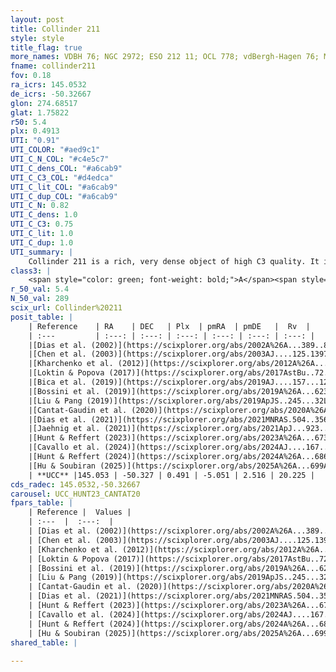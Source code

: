 ```yaml
---
layout: post
title: Collinder 211
style: style
title_flag: true
more_names: VDBH 76; NGC 2972; ESO 212 11; OCL 778; vdBergh-Hagen 76; MWSC 1699; FoF 395
fname: collinder211
fov: 0.18
ra_icrs: 145.0532
de_icrs: -50.32667
glon: 274.68517
glat: 1.75822
r50: 5.4
plx: 0.4913
UTI: "0.91"
UTI_COLOR: "#aed9c1"
UTI_C_N_COL: "#c4e5c7"
UTI_C_dens_COL: "#a6cab9"
UTI_C_C3_COL: "#d4edca"
UTI_C_lit_COL: "#a6cab9"
UTI_C_dup_COL: "#a6cab9"
UTI_C_N: 0.82
UTI_C_dens: 1.0
UTI_C_C3: 0.75
UTI_C_lit: 1.0
UTI_C_dup: 1.0
UTI_summary: |
    Collinder 211 is a rich, very dense object of high C3 quality. It is very well-studied in the literature.
class3: |
    <span style="color: green; font-weight: bold;">A</span><span style="color: #FFC300; font-weight: bold;">B</span>
r_50_val: 5.4
N_50_val: 289
scix_url: Collinder%20211
posit_table: |
    | Reference    | RA    | DEC   | Plx  | pmRA  | pmDE   |  Rv  |
    | :---         | :---: | :---: | :---: | :---: | :---: | :---: |
    |[Dias et al. (2002)](https://scixplorer.org/abs/2002A%26A...389..871D) | 145.05 | -50.323 | -- | -3.64 | 5.31 | 20.89 |
    |[Chen et al. (2003)](https://scixplorer.org/abs/2003AJ....125.1397C) | 145.095 | -50.358 | -- | -- | -- | -- |
    |[Kharchenko et al. (2012)](https://scixplorer.org/abs/2012A%26A...543A.156K) | 145.058 | -50.325 | -- | -4.34 | 6.06 | -- |
    |[Loktin & Popova (2017)](https://scixplorer.org/abs/2017AstBu..72..257L) | 145.05 | -50.322 | -- | -3.64 | 5.31 | 20.9 |
    |[Bica et al. (2019)](https://scixplorer.org/abs/2019AJ....157...12B) | 145.036 | -50.325 | -- | -- | -- | -- |
    |[Bossini et al. (2019)](https://scixplorer.org/abs/2019A%26A...623A.108B) | 145.058 | -50.326 | -- | -- | -- | -- |
    |[Liu & Pang (2019)](https://scixplorer.org/abs/2019ApJS..245...32L) | 145.059 | -50.33 | 0.485 | -5.187 | 2.636 | -- |
    |[Cantat-Gaudin et al. (2020)](https://scixplorer.org/abs/2020A%26A...640A...1C) | 145.058 | -50.326 | 0.483 | -5.085 | 2.489 | -- |
    |[Dias et al. (2021)](https://scixplorer.org/abs/2021MNRAS.504..356D) | 145.053 | -50.331 | 0.487 | -5.092 | 2.501 | 21.104 |
    |[Jaehnig et al. (2021)](https://scixplorer.org/abs/2021ApJ...923..129J) | 145.059 | -50.325 | 0.512 | -5.06 | 2.469 | -- |
    |[Hunt & Reffert (2023)](https://scixplorer.org/abs/2023A%26A...673A.114H) | 145.062 | -50.324 | 0.488 | -5.051 | 2.531 | 9.509 |
    |[Cavallo et al. (2024)](https://scixplorer.org/abs/2024AJ....167...12C) | 145.046 | -50.329 | 0.492 | -- | -- | -- |
    |[Hunt & Reffert (2024)](https://scixplorer.org/abs/2024A%26A...686A..42H) | 145.062 | -50.324 | 0.488 | -5.051 | 2.531 | 9.509 |
    |[Hu & Soubiran (2025)](https://scixplorer.org/abs/2025A%26A...699A.246H) | 145.047 | -50.329 | -- | -- | -- | -- |
    | **UCC** |145.053 | -50.327 | 0.491 | -5.051 | 2.516 | 20.225 | 
cds_radec: 145.0532,-50.32667
carousel: UCC_HUNT23_CANTAT20
fpars_table: |
    | Reference |  Values |
    | :---  |  :---:  |
    | [Dias et al. (2002)](https://scixplorer.org/abs/2002A%26A...389..871D) | `E(B-V)=0.343, Dist=2062.0, Age=7.968, [Fe/H]=-0.073` |
    | [Chen et al. (2003)](https://scixplorer.org/abs/2003AJ....125.1397C) | `E(B-V)=0.343, HDis=2062, Age=0.09, [Fe/H]_1=-0.07` |
    | [Kharchenko et al. (2012)](https://scixplorer.org/abs/2012A%26A...543A.156K) | `e_bv=0.562, distance=1778, log_age=8.73, metallicity=-0.073` |
    | [Loktin & Popova (2017)](https://scixplorer.org/abs/2017AstBu..72..257L) | `E(B-V)=0.343, Dmod=11.572, logt=7.968` |
    | [Bossini et al. (2019)](https://scixplorer.org/abs/2019A%26A...623A.108B) | `AV=1.198, Dist=11.405, logA=8.642, Fe/H=-0.09` |
    | [Liu & Pang (2019)](https://scixplorer.org/abs/2019ApJS..245...32L) | `Age=1.12, Z=-1.0` |
    | [Cantat-Gaudin et al. (2020)](https://scixplorer.org/abs/2020A%26A...640A...1C) | `AVNN=1.22, DMNN=11.49, AgeNN=8.69` |
    | [Dias et al. (2021)](https://scixplorer.org/abs/2021MNRAS.504..356D) | `Av=1.529, Dist=1742, logage=8.648, [Fe/H]=0.051` |
    | [Hunt & Reffert (2023)](https://scixplorer.org/abs/2023A%26A...673A.114H) | `AV50=1.296, diffAV50=1.146, MOD50=11.346, logAge50=8.543` |
    | [Cavallo et al. (2024)](https://scixplorer.org/abs/2024AJ....167...12C) | `AV50=1.32, dMod50=11.38, logAge50=8.77, [Fe/H]50=0.29` |
    | [Hunt & Reffert (2024)](https://scixplorer.org/abs/2024A%26A...686A..42H) | `MassJ=782.349` |
    | [Hu & Soubiran (2025)](https://scixplorer.org/abs/2025A%26A...699A.246H) | `MA22=-0.22, MA23f=-0.26, MZ23=-0.15, MK24=-0.21, MF24=-0.13` |
shared_table: |
    
---
```

